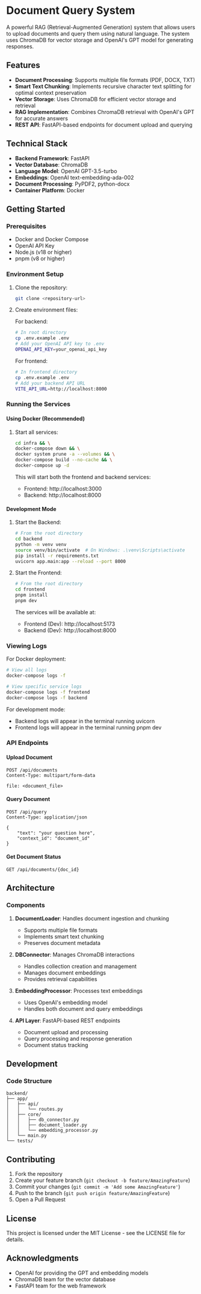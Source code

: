 # Document Query System

A powerful RAG (Retrieval-Augmented Generation) system that allows users to upload documents and query them using natural language. The system uses ChromaDB for vector storage and OpenAI's GPT model for generating responses.

## Features

- **Document Processing**: Supports multiple file formats (PDF, DOCX, TXT)
- **Smart Text Chunking**: Implements recursive character text splitting for optimal context preservation
- **Vector Storage**: Uses ChromaDB for efficient vector storage and retrieval
- **RAG Implementation**: Combines ChromaDB retrieval with OpenAI's GPT for accurate answers
- **REST API**: FastAPI-based endpoints for document upload and querying

## Technical Stack

- **Backend Framework**: FastAPI
- **Vector Database**: ChromaDB
- **Language Model**: OpenAI GPT-3.5-turbo
- **Embeddings**: OpenAI text-embedding-ada-002
- **Document Processing**: PyPDF2, python-docx
- **Container Platform**: Docker

## Getting Started

### Prerequisites

- Docker and Docker Compose
- OpenAI API Key
- Node.js (v18 or higher)
- pnpm (v8 or higher)

### Environment Setup

1. Clone the repository:
   ```bash
   git clone <repository-url>
   ```

2. Create environment files:

   For backend:
   ```bash
   # In root directory
   cp .env.example .env
   # Add your OpenAI API key to .env
   OPENAI_API_KEY=your_openai_api_key
   ```

   For frontend:
   ```bash
   # In frontend directory
   cp .env.example .env
   # Add your backend API URL
   VITE_API_URL=http://localhost:8000
   ```

### Running the Services

#### Using Docker (Recommended)

1. Start all services:
   ```bash
   cd infra && \
   docker-compose down && \
   docker system prune -a --volumes && \
   docker-compose build --no-cache && \
   docker-compose up -d
   ```

   This will start both the frontend and backend services:
   - Frontend: http://localhost:3000
   - Backend: http://localhost:8000

#### Development Mode

1. Start the Backend:
   ```bash
   # From the root directory
   cd backend
   python -m venv venv
   source venv/bin/activate  # On Windows: .\venv\Scripts\activate
   pip install -r requirements.txt
   uvicorn app.main:app --reload --port 8000
   ```

2. Start the Frontend:
   ```bash
   # From the root directory
   cd frontend
   pnpm install
   pnpm dev
   ```

   The services will be available at:
   - Frontend (Dev): http://localhost:5173
   - Backend (Dev): http://localhost:8000

### Viewing Logs

For Docker deployment:
```bash
# View all logs
docker-compose logs -f

# View specific service logs
docker-compose logs -f frontend
docker-compose logs -f backend
```

For development mode:
- Backend logs will appear in the terminal running uvicorn
- Frontend logs will appear in the terminal running pnpm dev

### API Endpoints

#### Upload Document
```http
POST /api/documents
Content-Type: multipart/form-data

file: <document_file>
```

#### Query Document
```http
POST /api/query
Content-Type: application/json

{
    "text": "your question here",
    "context_id": "document_id"
}
```

#### Get Document Status
```http
GET /api/documents/{doc_id}
```

## Architecture

### Components

1. **DocumentLoader**: Handles document ingestion and chunking
   - Supports multiple file formats
   - Implements smart text chunking
   - Preserves document metadata

2. **DBConnector**: Manages ChromaDB interactions
   - Handles collection creation and management
   - Manages document embeddings
   - Provides retrieval capabilities

3. **EmbeddingProcessor**: Processes text embeddings
   - Uses OpenAI's embedding model
   - Handles both document and query embeddings

4. **API Layer**: FastAPI-based REST endpoints
   - Document upload and processing
   - Query processing and response generation
   - Document status tracking

## Development

### Code Structure
```
backend/
├── app/
│   ├── api/
│   │   └── routes.py
│   ├── core/
│   │   ├── db_connector.py
│   │   ├── document_loader.py
│   │   └── embedding_processor.py
│   └── main.py
└── tests/
```

## Contributing

1. Fork the repository
2. Create your feature branch (`git checkout -b feature/AmazingFeature`)
3. Commit your changes (`git commit -m 'Add some AmazingFeature'`)
4. Push to the branch (`git push origin feature/AmazingFeature`)
5. Open a Pull Request

## License

This project is licensed under the MIT License - see the LICENSE file for details.

## Acknowledgments

- OpenAI for providing the GPT and embedding models
- ChromaDB team for the vector database
- FastAPI team for the web framework